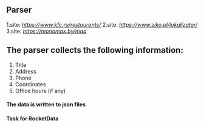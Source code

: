 ## Parser
1.site: *https://www.kfc.ru/restaurants/*
2.site: *https://www.ziko.pl/lokalizator/*
3.site: *https://monomax.by/map*
## The parser collects the following information:
1. Title
2. Address
3. Phone
4. Coordinates
5. Office hours (if any)
#### The data is written to json files
#### Task for RocketData
